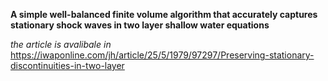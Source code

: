 **A simple well-balanced finite volume algorithm that accurately captures stationary shock waves in two layer shallow water equations**

*the article is avalibale in* https://iwaponline.com/jh/article/25/5/1979/97297/Preserving-stationary-discontinuities-in-two-layer
